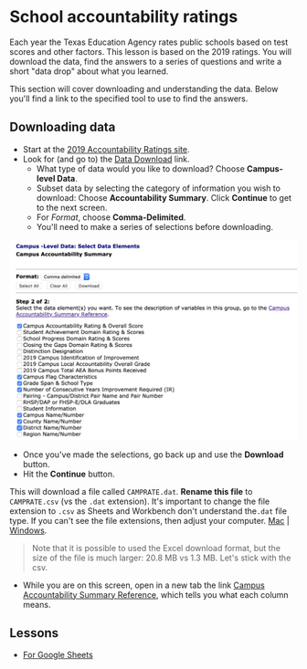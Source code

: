 # School accountability ratings

Each year the Texas Education Agency rates public schools based on test scores and other factors. This lesson is based on the 2019 ratings. You will download the data, find the answers to a series of questions and write a short "data drop" about what you learned.

This section will cover downloading and understanding the data. Below you'll find a link to the specified tool to use to find the answers.

## Downloading data

- Start at the [2019 Accountability Ratings site](http://tea.texas.gov/Student_Testing_and_Accountability/Accountability/State_Accountability/Performance_Reporting/2019_Accountability_Rating_System).
- Look for (and go to) the [Data Download](https://rptsvr1.tea.texas.gov/perfreport/account/2019/download.html) link.
  - What type of data would you like to download? Choose **Campus-level Data**.
  - Subset data by selecting the category of information you wish to download: Choose **Accountability Summary**. Click **Continue** to get to the next screen.
  - For _Format_, choose **Comma-Delimited**.
  - You'll need to make a series of selections before downloading.

<img src="img/gs-ratings-dwnld.png">

- Once you've made the selections, go back up and use the **Download** button.
- Hit the **Continue** button.

This will download a file called `CAMPRATE.dat`. **Rename this file** to `CAMPRATE.csv` (vs the `.dat` extension). It's important to change the file extension to `.csv` as Sheets and Workbench don't understand the`.dat` file type. If you can't see the file extensions, then adjust your computer. [Mac](https://support.apple.com/guide/mac-help/show-or-hide-filename-extensions-on-mac-mchlp2304/mac) | [Windows](https://www.thewindowsclub.com/show-file-extensions-in-windows).

> Note that it is possible to used the Excel download format, but the size of the file is much larger: 20.8 MB vs 1.3 MB. Let's stick with the csv.

- While you are on this screen, open in a new tab the link [Campus Accountability Summary Reference](https://rptsvr1.tea.texas.gov/perfreport/account/2019/download/camprate.html), which tells you what each column means.

## Lessons

- [For Google Sheets](rubric-gs.md)

